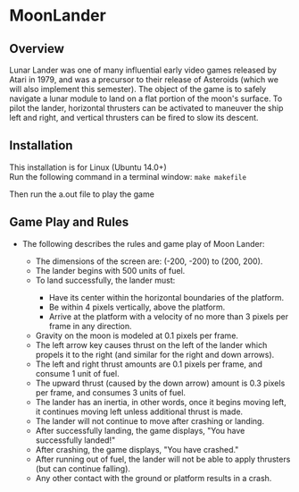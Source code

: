 # MoonLander

<h2>Overview</h2>
Lunar Lander was one of many influential early video games released by Atari in 1979, and was a precursor to their release of Asteroids (which we will also implement this semester). The object of the game is to safely navigate a lunar module to land on a flat portion of the moon's surface. To pilot the lander, horizontal thrusters can be activated to maneuver the ship left and right, and vertical thrusters can be fired to slow its descent.
<h2>Installation</h2>
<p>This installation is for Linux (Ubuntu 14.0+)</br>Run the following command in a terminal window: <code>make makefile</code></p>
<p>Then run the a.out file to play the game</p>
<h2>Game Play and Rules</h2>
<ul>
  <li>The following describes the rules and game play of Moon Lander:</li>
  <ul>
    <li>The dimensions of the screen are: (-200, -200) to (200, 200).</li>
    <li>The lander begins with 500 units of fuel.</li>
    <li>To land successfully, the lander must:</li>
      <ul>
        <li>Have its center within the horizontal boundaries of the platform.</li>
        <li>Be within 4 pixels vertically, above the platform.</li>
        <li>Arrive at the platform with a velocity of no more than 3 pixels per frame in any direction.</li>
      </ul>
    <li>Gravity on the moon is modeled at 0.1 pixels per frame.</li>
    <li>The left arrow key causes thrust on the left of the lander which propels it to the right (and similar for the right and down arrows).</li>
    <li>The left and right thrust amounts are 0.1 pixels per frame, and consume 1 unit of fuel.</li>
    <li>The upward thrust (caused by the down arrow) amount is 0.3 pixels per frame, and consumes 3 units of fuel.</li>
    <li>The lander has an inertia, in other words, once it begins moving left, it continues moving left unless additional thrust is made.</li>
    <li>The lander will not continue to move after crashing or landing.</li>
    <li>After successfully landing, the game displays, "You have successfully landed!"</li>
    <li>After crashing, the game displays, "You have crashed."</li>
    <li>After running out of fuel, the lander will not be able to apply thrusters (but can continue falling).</li>
    <li>Any other contact with the ground or platform results in a crash.</li>
  </ul>
</ul>
